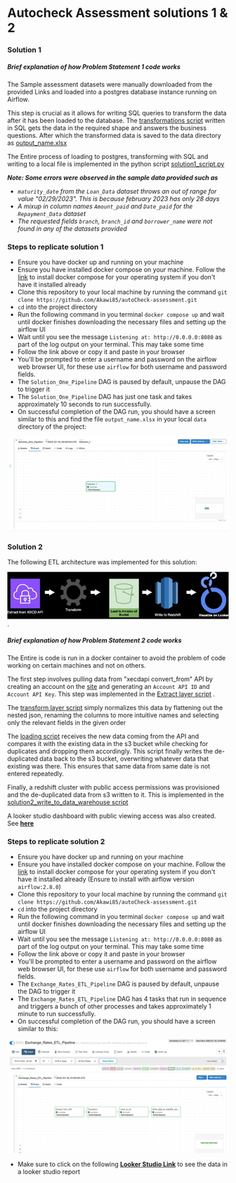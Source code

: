 # Autocheck Assessment solutions 1 & 2

### Solution 1

##### Brief explanation of how Problem Statement 1 code works
The Sample assessment datasets were manually downloaded from the provided Links and loaded into a postgres database instance running on Airflow.  

This step is crucial as it allows for writing SQL queries to transform the data after it has been loaded to the database. The [transformations script](sql_scripts/query.sql) written in SQL gets the data in the required shape and answers the business questions. After which the transformed data is saved to the data directory as [output_name.xlsx](data/output_name.xlsx)

The Entire process of loading to postgres, transforming with SQL and writing to a local file is implemented in the python script [solution1_script.py](dags/scripts/solution1_script.py)

***Note: Some errors were observed in the sample data provided such as***
- *`maturity_date` from the `Loan_Data` dataset throws an out of range for value "02/29/2023". This is because february 2023 has only 28 days*
- *A mixup in column names `Amount_paid` and `Date_paid` for the `Repayment_Data` dataset*
- *The requested fields `branch`, `branch_id` and `borrower_name` were not found in any of the datasets provided*

### Steps to replicate solution 1
- Ensure you have docker up and running on your machine 
- Ensure you have installed docker compose on your machine. Follow the [link](https://docs.docker.com/compose/install/) to install docker compose for your operating system if you don't have it installed already  
- Clone this repository to your local machine by running the command `git clone https://github.com/Akawi85/autoCheck-assessment.git`
- `cd` into the project directory
- Run the following command in you terminal `docker compose up` and wait until docker finishes downloading the necessary files and setting up the airflow UI 
- Wait until you see the message `Listening at: http://0.0.0.0:8080` as part of the log output on your terminal. This may take some time  
- Follow the link above or copy it and paste in your browser  
- You'll be prompted to enter a username and password on the airflow web browser UI, for these use `airflow` for both username and password fields.  
- The `Solution_One_Pipeline` DAG is paused by default, unpause the DAG to trigger it  
- The `Solution_One_Pipeline` DAG has just one task and takes approximately 10 seconds to run successfully.  
- On successful completion of the DAG run, you should have a screen similar to this and find the file `output_name.xlsx` in your local `data` directory of the project:

![This](Solution1_DAG_success_image.jpeg)

### Solution 2

The following ETL architecture was implemented for this solution:

![ETL Diagram](XE_Daily_USD_Exchange_Rates_Architecture_2.jpeg) . 

##### Brief explanation of how Problem Statement 2 code works
The Entire is code is run in a docker container to avoid the problem of code working on certain machines and not on others.  

The first step involves pulling data from "xecdapi convert_from" API by creating an account on the [site](https://currencydata.xe.com/account/dashboard) and generating an `Account API ID` and `Account API Key`. This step was implemented in the [Extract layer script](dags/scripts/solution2_extract.py) .  

The [transform layer script](dags/scripts/solution2_transform.py) simply normalizes this data by flattening out the nested json, renaming the columns to more intuitive names and selecting only the relevant fields in the given order   

The [loading script](dags/scripts/solution2_load.py) receives the new data coming from the API and compares it with the existing data in the s3 bucket while checking for duplicates and dropping them accordingly. This script finally writes the de-duplicated data back to the s3 bucket, overwriting whatever data that existing was there. This ensures that same data from same date is not entered repeatedly. 

Finally, a redshift cluster with public access permissions was provisioned and the de-duplicated data from s3 written to it. This is implemented in the [solution2_write_to_data_warehouse script](dags/scripts/solution2_write_to_data_warehouse.py)

A looker studio dashboard with public viewing access was also created. See **[here](https://lookerstudio.google.com/reporting/7ee2e4f2-2b33-4f7d-9425-bf0dda635370)**

### Steps to replicate solution 2
- Ensure you have docker up and running on your machine 
- Ensure you have installed docker compose on your machine. Follow the [link](https://docs.docker.com/compose/install/) to install docker compose for your operating system if you don't have it installed already (Ensure to install with airflow version `airflow:2.8.0`)  
- Clone this repository to your local machine by running the command `git clone https://github.com/Akawi85/autoCheck-assessment.git`
- `cd` into the project directory
- Run the following command in you terminal `docker compose up` and wait until docker finishes downloading the necessary files and setting up the airflow UI 
- Wait until you see the message `Listening at: http://0.0.0.0:8080` as part of the log output on your terminal. This may take some time  
- Follow the link above or copy it and paste in your browser  
- You'll be prompted to enter a username and password on the airflow web browser UI, for these use `airflow` for both username and password fields.  
- The `Exchange_Rates_ETL_Pipeline` DAG is paused by default, unpause the DAG to trigger it  
- The `Exchange_Rates_ETL_Pipeline` DAG has 4 tasks that run in sequence and triggers a bunch of other processes and takes approximately 1 minute to run successfully.  
- On successful completion of the DAG run, you should have a screen similar to  this:

![this](Solution2_DAG_success_image.jpeg)
- Make sure to click on the following **[Looker Studio Link](https://lookerstudio.google.com/reporting/7ee2e4f2-2b33-4f7d-9425-bf0dda635370)** to see the data in a looker studio report
